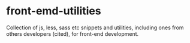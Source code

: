 # front-emd-utilities

Collection of js, less, sass etc snippets and utilities, including ones from others developers (cited), for front-end development.
